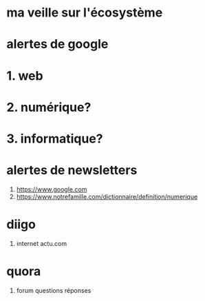 # ma veille sur l'écosystème #
# alertes de google #
# 1. web
# 2.  numérique? #
# 3. informatique? #
# alertes de newsletters #
1. https://www.google.com
2. https://www.notrefamille.com/dictionnaire/definition/numerique
# diigo #
1. internet actu.com

# quora #
1. forum questions réponses



